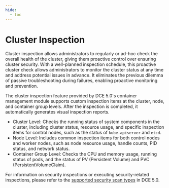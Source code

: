 ```yaml
---
hide:
  - toc
---
```


# Cluster Inspection

Cluster inspection allows administrators to regularly or ad-hoc check the overall health of the cluster,
giving them proactive control over ensuring cluster security. With a well-planned inspection schedule,
this proactive cluster check allows administrators to monitor the cluster status at any time and address
potential issues in advance. It eliminates the previous dilemma of passive troubleshooting during failures,
enabling proactive monitoring and prevention.

The cluster inspection feature provided by DCE 5.0's container management module supports custom inspection
items at the cluster, node, and container group levels. After the inspection is completed,
it automatically generates visual inspection reports.

- Cluster Level: Checks the running status of system components in the cluster, including cluster status,
  resource usage, and specific inspection items for control nodes, such as the status of
  `kube-apiserver` and `etcd`.
- Node Level: Includes common inspection items for both control nodes and worker nodes,
  such as node resource usage, handle counts, PID status, and network status.
- Container Group Level: Checks the CPU and memory usage, running status of pods,
  and the status of PV (Persistent Volume) and PVC (PersistentVolumeClaim).

For information on security inspections or executing security-related inspections,
please refer to the [supported security scan types](../security/index.md) in DCE 5.0.
